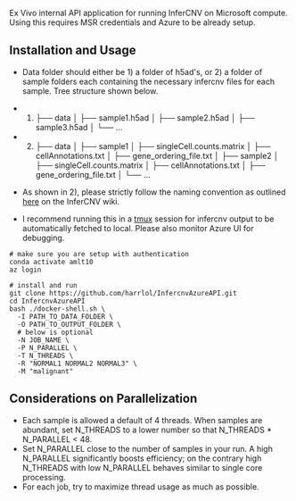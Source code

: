 Ex Vivo internal API application for running InferCNV on Microsoft compute. Using this requires MSR credentials and Azure to be already setup.

## Installation and Usage
- Data folder should either be 1) a folder of h5ad's, or 2) a folder of sample folders each containing the necessary infercnv files for each sample. Tree structure shown below.
- 1) ├── data
     │    ├── sample1.h5ad
     │    ├── sample2.h5ad
     │    ├── sample3.h5ad
     │    └── ...
- 2) ├── data
     │    ├── sample1
     │         ├── singleCell.counts.matrix
     │         ├── cellAnnotations.txt
     │         ├── gene_ordering_file.txt
     │    ├── sample2
     │         ├── singleCell.counts.matrix
     │         ├── cellAnnotations.txt
     │         ├── gene_ordering_file.txt
     │    └── ...

- As shown in 2), please strictly follow the naming convention as outlined [here](https://github.com/broadinstitute/inferCNV/wiki/Running-InferCNV#infercnv-2-step-execution-overview) on the InferCNV wiki.
- I recommend running this in a [tmux](https://github.com/tmux/tmux/wiki) session for infercnv output to be automatically fetched to local. Please also monitor Azure UI for debugging.
  
```
# make sure you are setup with authentication
conda activate amlt10
az login

# install and run
git clone https://github.com/harrlol/InfercnvAzureAPI.git
cd InfercnvAzureAPI
bash ./docker-shell.sh \
  -I PATH_TO_DATA_FOLDER \
  -O PATH_TO_OUTPUT_FOLDER \
  # below is optional
  -N JOB_NAME \
  -P N_PARALLEL \
  -T N_THREADS \
  -R "NORMAL1 NORMAL2 NORMAL3" \
  -M "malignant"
```

## Considerations on Parallelization

- Each sample is allowed a default of 4 threads. When samples are abundant, set N_THREADS to a lower number so that N_THREADS * N_PARALLEL < 48.
- Set N_PARALLEL close to the number of samples in your run. A high N_PARALLEL significantly boosts efficiency; on the contrary high N_THREADS with low N_PARALLEL behaves similar to single core processing.
- For each job, try to maximize thread usage as much as possible.
